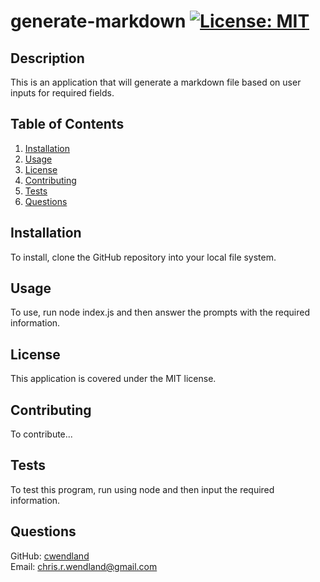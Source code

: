 # generate-markdown [![License: MIT](https://img.shields.io/badge/License-MIT-yellow.svg)](https://opensource.org/licenses/MIT)<br>
  ## Description<br>
  This is an application that will generate a markdown file based on user inputs for required fields.<br>
  ## Table of Contents<br>
  1. [Installation](##installation)
  2. [Usage](##usage)
  3. [License](##license)
  4. [Contributing](##contributing)
  5. [Tests](##tests)
  6. [Questions](##questions)<br>
  ## Installation<br>
  To install, clone the GitHub repository into your local file system.<br>
  ## Usage<br>
  To use, run node index.js and then answer the prompts with the required information.<br>
  ## License<br>
  This application is covered under the MIT license.<br>
  ## Contributing<br>
  To contribute...<br>
  ## Tests<br>
  To test this program, run using node and then input the required information.<br>
  ## Questions<br>
  GitHub: [cwendland](https://github.com/cwendland/)<br>
  Email: chris.r.wendland@gmail.com